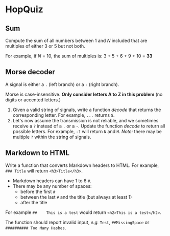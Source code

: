 # HopQuiz

## Sum

Compute the sum of all numbers between 1 and *N* included that are multiples of either 3 or 5 but not both.

For example, if *N* = 10, the sum of multiples is:  3 + 5 + 6 + 9 + 10 = **33**

## Morse decoder

A signal is either a `.` (left branch) or a `-` (right branch). 

Morse is case-insensitive. **Only consider letters A to Z in this problem** (no digits or accented letters.)

1. Given a valid string of signals, write a function *decode* that returns the corresponding letter. For example, `...` returns `S`.
2. Let's now assume the transmission is not reliable, and we sometimes receive a `?` instead of a `.` or a `-`. Update the function *decode* to return all possible letters. For example, `-?` will return `N` and `M`.
*Note:* there may be multiple `?` within the string of signals.

## Markdown to HTML

Write a function that converts Markdown headers to HTML. For example,  `### Title` will return `<h3>Title</h3>`.

- Markdown headers can have 1 to 6 `#`.
- There may be any number of spaces:
    - before the first `#`
    - between the last `#` and the title (but always at least 1)
    - after the title

For example     `##    This is a test`        would return `<h2>This is a test</h2>`.

The function should report invalid input, *e.g.* `Test`, `##MissingSpace` or `########## Too Many Hashes`.

